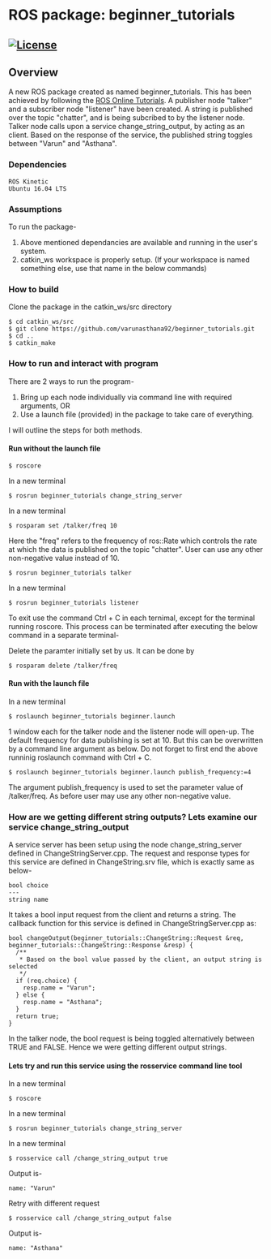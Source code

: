 # ROS package: beginner_tutorials
[![License](https://img.shields.io/badge/License-BSD%203--Clause-blue.svg)](https://opensource.org/licenses/BSD-3-Clause)
---

## Overview
A new ROS package created as named beginner_tutorials. This has been achieved by following the [ROS Online Tutorials](http://wiki.ros.org/ROS/Tutorials/).
A publisher node "talker" and a subscriber node "listener" have been created. A string is published over the topic "chatter", and is being subcribed to by the listener node. Talker node calls upon a service change_string_output, by acting as an client. Based on the response of the service, the published string toggles between "Varun" and "Asthana".

### Dependencies
```
ROS Kinetic
Ubuntu 16.04 LTS
```

### Assumptions
To run the package-
1) Above mentioned dependancies are available and running in the user's system.
2) catkin_ws workspace is properly setup.
(If your workspace is named something else, use that name in the below commands)

### How to build
Clone the package in the catkin_ws/src directory
```
$ cd catkin_ws/src
$ git clone https://github.com/varunasthana92/beginner_tutorials.git
$ cd ..
$ catkin_make
```
### How to run and interact with program
There are 2 ways to run the program-
1) Bring up each node individually via command line with required arguments, OR
2) Use a launch file (provided) in the package to take care of everything.

I will outline the steps for both methods.
#### Run without the launch file
```
$ roscore
```

In a new terminal
```
$ rosrun beginner_tutorials change_string_server
```

In a new terminal
```
$ rosparam set /talker/freq 10
```
Here the "freq" refers to the frequency of ros::Rate which controls the rate at which the data is published on the topic "chatter".
User can use any other non-negative value instead of 10.

```
$ rosrun beginner_tutorials talker
```

In a new terminal
```
$ rosrun beginner_tutorials listener
```
To exit use the command Ctrl + C in each ternimal, except for the terminal running roscore. This process can be terminated after executing the below command in a separate terminal-

Delete the paramter initially set by us. It can be done by
```
$ rosparam delete /talker/freq
```

#### Run with the launch file
In a new terminal
```
$ roslaunch beginner_tutorials beginner.launch
```
1 window each for the talker node and the listener node will open-up. The default frequency for data publishing is set at 10. But this can be overwritten by a command line argument as below. Do not forget to first end the above runninig roslaunch command with Ctrl + C.

```
$ roslaunch beginner_tutorials beginner.launch publish_frequency:=4
```
The argument publish_frequency is used to set the parameter value of /talker/freq. As before user may use any other non-negative value.

### How are we getting different string outputs? Lets examine our service change_string_output
A service server has been setup using the node change_string_server defined in ChangeStringServer.cpp. The request and response types for this service are defined in ChangeString.srv file, which is exactly same as below-
```
bool choice
---
string name
```
It takes a bool input request from the client and returns a string. The callback function for this service is defined in ChangeStringServer.cpp as:
```
bool changeOutput(beginner_tutorials::ChangeString::Request &req, beginner_tutorials::ChangeString::Response &resp) {
  /**
   * Based on the bool value passed by the client, an output string is selected
   */
  if (req.choice) {
    resp.name = "Varun";
  } else {
    resp.name = "Asthana";
  }
  return true;
}
```
In the talker node, the bool request is being toggled alternatively between TRUE and FALSE. Hence we were getting different output strings.

#### Lets try and run this service using the rosservice command line tool
In a new terminal
```
$ roscore
```

In a new terminal
```
$ rosrun beginner_tutorials change_string_server
```

In a new terminal
```
$ rosservice call /change_string_output true
```
Output is-
```
name: "Varun"
```
Retry with different request
```
$ rosservice call /change_string_output false
```
Output is-
```
name: "Asthana"
```
